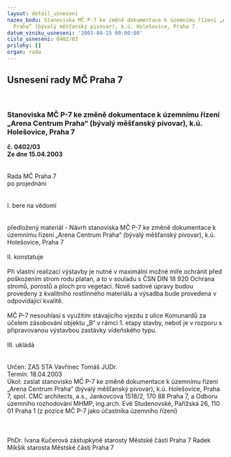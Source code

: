 ```yaml
---
layout: detail_usneseni
nazev_bodu: Stanoviska MČ P-7 ke změně dokumentace k územnímu řízení „Arena Centrum
  Praha“ (bývalý měšťanský pivovar), k.ú. Holešovice, Praha 7
datum_vzniku_usneseni: '2003-04-15 00:00:00'
cislo_usneseni: 0402/03
prilohy: []
organ: rada
---
```

<div id="ucUsn_pList" class="usn">
	<span><h2>Usnesení rady MČ Praha 7 </h2>
<br></span><div class="standBody">
<span><h3>Stanoviska MČ P-7 ke změně dokumentace k územnímu řízení „Arena Centrum Praha“ (bývalý měšťanský pivovar), k.ú. Holešovice, Praha 7</h3></span><div class="center">
		<strong>č. 0402/03</strong><br>
	</div>
<div class="center">
		<strong>Ze dne 15.04.2003</strong><br><br>
	</div>
<br>Rada MČ Praha 7<br>po projednání<br><br><br>I.	bere na vědomí<br><br> <br>předložený materiál - Návrh stanoviska MČ P-7 ke změně dokumentace k územnímu řízení „Arena Centrum Praha“ (bývalý měšťanský pivovar), k.ú. Holešovice, Praha 7<br><br>II.	konstatuje<br><br>Při vlastní realizaci výstavby je nutné v maximální možné míře ochránit před poškozením strom rodu platan, a to v souladu s ČSN DIN 18 920 Ochrana stromů, porostů a ploch pro vegetaci. Nové sadové úpravy budou provedeny z kvalitního rostlinného materiálu a výsadba bude provedena v odpovídající kvalitě.<br><br>MČ P-7 nesouhlasí s využitím stávajícího vjezdu z ulice Komunardů za účelem zásobování objektu „B“ v rámci 1. etapy stavby, neboť je v rozporu s připravovanou výstavbou zastávky vídeňského typu.          <br><br>III.	ukládá <br><br> <br>Určen:	ZAS STA Vavřinec Tomáš JUDr.<br>Termín: 18.04.2003<br>Úkol:	zaslat stanovisko MČ P-7 ke změně dokumentace k územnímu řízení „Arena Centrum Praha“ (bývalý měšťanský pivovar), k.ú. Holešovice, Praha 7, spol. CMC architects, a.s., Jankovcova 1518/2, 170 88 Praha 7, a Odboru územního rozhodování MHMP, ing.arch. Evě Studenovské, Pařížská 26, 110 01 Praha 1 (z pozice MČ P-7 jako účastníka územního řízení)<br> <br> <br>	<br>PhDr. Ivana Kučerová zástupkyně starosty Městské části Praha 7	 Radek Mikšík starosta Městské části Praha 7<br>	<br><br>
</div>
</div>